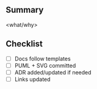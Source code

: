 ## Summary
<what/why>

## Checklist
- [ ] Docs follow templates
- [ ] PUML + SVG committed
- [ ] ADR added/updated if needed
- [ ] Links updated
